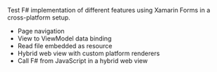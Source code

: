 Test F# implementation of different features using Xamarin Forms in a cross-platform setup.
- Page navigation
- View to ViewModel data binding
- Read file embedded as resource
- Hybrid web view with custom platform renderers
- Call F# from JavaScript in a hybrid web view
